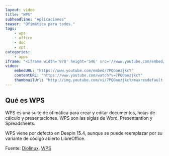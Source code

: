 ```yaml
---
layout: video
title: "WPS"
subheadline: "Aplicaciones"
teaser: "Ofimática para todos."
tags:
    - wps
    - office
    - doc
    - xpt
categories:
    - apps
iframe: "<iframe width='970' height='546' src='//www.youtube.com/embed/7PQOaezjkcY' frameborder='0' allowfullscreen></iframe>"
video:
    embedURL: "https://www.youtube.com/embed/7PQOaezjkcY"
    contentURL: "https://www.youtube.com/watch?v=7PQOaezjkcY"
    thumbnailUrl: "http://img.youtube.com/vi/7PQOaezjkcY/maxresdefault.jpg"
---
```

<!--more-->

## Qué es WPS

WPS es una suite de ofimática para crear y editar documentos, hojas de cálculo y presentaciones. WPS son las siglas de Word, Presentantion y Spreadsheets.

WPS viene por defecto en Deepin 15.4, aunque se puede reemplazar por su variante de código abierto LibreOffice.

Fuente: [Diolinux](https://www.youtube.com/channel/UCEf5U1dB5a2e2S-XUlnhxSA), [WPS](https://www.wps.com/)